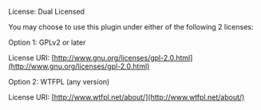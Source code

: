 License: Dual Licensed

You may choose to use this plugin under either of the following 2 licenses:

Option 1: GPLv2 or later

License URI: [http://www.gnu.org/licenses/gpl-2.0.html](http://www.gnu.org/licenses/gpl-2.0.html)

Option 2: WTFPL (any version)

License URI: [http://www.wtfpl.net/about/](http://www.wtfpl.net/about/)